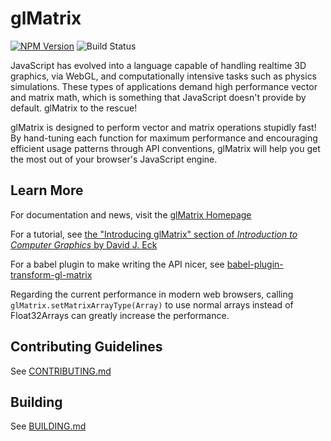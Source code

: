 glMatrix
=======================
[![NPM Version](https://img.shields.io/npm/v/gl-matrix.svg)](https://www.npmjs.com/package/gl-matrix)
![Build Status](./actions/workflows/build.yml/badge.svg)

JavaScript has evolved into a language capable of handling realtime 3D graphics, 
via WebGL, and computationally intensive tasks such as physics simulations.
These types of applications demand high performance vector and matrix math,
which is something that JavaScript doesn't provide by default.
glMatrix to the rescue!

glMatrix is designed to perform vector and matrix operations stupidly fast! By
hand-tuning each function for maximum performance and encouraging efficient
usage patterns through API conventions, glMatrix will help you get the most out
of your browser's JavaScript engine.

Learn More
----------------------
For documentation and news, visit the [glMatrix Homepage](http://glmatrix.net/)

For a tutorial, see [the "Introducing glMatrix" section of _Introduction to Computer Graphics_ by David J. Eck](http://math.hws.edu/graphicsbook/c7/s1.html#webgl3d.1.2)

For a babel plugin to make writing the API nicer, see [babel-plugin-transform-gl-matrix](https://github.com/akira-cn/babel-plugin-transform-gl-matrix)

Regarding the current performance in modern web browsers, calling `glMatrix.setMatrixArrayType(Array)` to use normal arrays instead of Float32Arrays can greatly increase the performance.

Contributing Guidelines
----------------------
See [CONTRIBUTING.md](./CONTRIBUTING.md)

Building
----------------------
See [BUILDING.md](./BUILDING.md)
